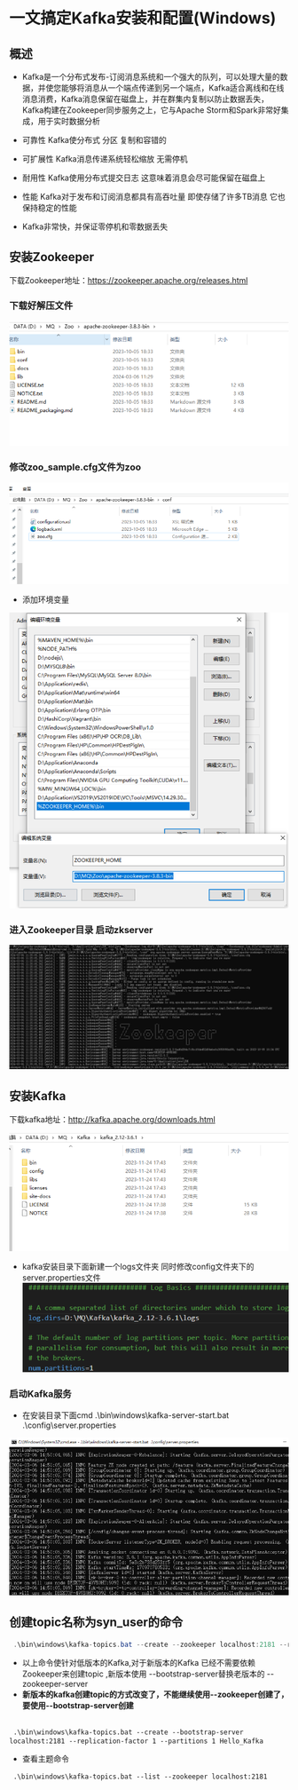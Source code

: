 # 一文搞定Kafka安装和配置(Windows)


## 概述

* Kafka是一个分布式发布-订阅消息系统和一个强大的队列，可以处理大量的数据，并使您能够将消息从一个端点传递到另一个端点，Kafka适合离线和在线消息消费，Kafka消息保留在磁盘上，并在群集内复制以防止数据丢失，Kafka构建在Zookeeper同步服务之上，它与Apache Storm和Spark非常好集成，用于实时数据分析

* 可靠性  Kafka使分布式 分区 复制和容错的
* 可扩展性 Kafka消息传递系统轻松缩放 无需停机
* 耐用性  Kafka使用分布式提交日志 这意味着消息会尽可能保留在磁盘上
* 性能 Kafka对于发布和订阅消息都具有高吞吐量  即使存储了许多TB消息 它也保持稳定的性能
* Kafka非常快，并保证零停机和零数据丢失


## 安装Zookeeper

下载Zookeeper地址：https://zookeeper.apache.org/releases.html

### 下载好解压文件

![图 2](../images/6526f38aaeda23c30d82377c66d9bbea9de06f2eeac263681e608ceb6b4dcc96.png)  



### 修改zoo_sample.cfg文件为zoo

![图 3](../images/5ab0b518a835715d3e7ac2a57a7d4d59d14b01bbed1d2b76dad60a83626b3afe.png)  

* 添加环境变量

![图 4](../images/99ac73feff2bba097c77a615d5a21ca99057040423b18daa93a12a8657094b99.png)  


### 进入Zookeeper目录 启动zkserver

![图 5](../images/0d8952d1a02234122f172041950910a18abdbb8b8598520859ff2dce4d78cbd2.png)  



## 安装Kafka

下载kafka地址：http://kafka.apache.org/downloads.html


![图 6](../images/1d14098a628fd4ef45fba1e2cb4d838c78ae3ac58a2f35b6e8c1644b82c921ea.png)  

* kafka安装目录下面新建一个logs文件夹 同时修改config文件夹下的server.properties文件
![图 7](../images/8ddf1b4744d7ce8fbfc9bbd77600710dd74fb0eb1729b6e52733e2ce0d4a4118.png)  

### 启动Kafka服务


* 在安装目录下面cmd .\bin\windows\kafka-server-start.bat .\config\server.properties

![图 8](../images/2321adab7a0acfa8d4057c8c49f2ca5cdf48a611d5bee15f38b10c8e86163dde.png)  


## 创建topic名称为syn_user的命令

```java
 .\bin\windows\kafka-topics.bat --create --zookeeper localhost:2181 --replication-factor 1 --partitions 1 --topic syn_user

```

* 以上命令使针对低版本的Kafka,对于新版本的Kafka 已经不需要依赖Zookeeper来创建topic ,新版本使用 --bootstrap-server替换老版本的 --zookeeper-server
* **新版本的kafka创建topic的方式改变了，不能继续使用--zookeeper创建了，要使用--bootstrap-server创建**

```

 .\bin\windows\kafka-topics.bat --create --bootstrap-server localhost:2181 --replication-factor 1 --partitions 1 Hello_Kafka
```


* 查看主题命令

```
 .\bin\windows\kafka-topics.bat --list --zookeeper localhost:2181

```




